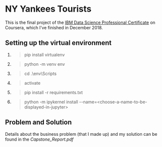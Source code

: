 # NY Yankees Tourists
This is the final project of the [IBM Data Science Professional Certificate](https://www.coursera.org/professional-certificates/ibm-data-science) on Coursera, which I've finished in December 2018.  

## Setting up the virtual environment

1. >pip install virtualenv
2. >python -m venv env
3. > cd .\env\Scripts
4. >activate
5. >pip install -r requirements.txt
6. >python -m ipykernel install --name=\<choose-a-name-to-be-displayed-in-jupyter\>

## Problem and Solution 
Details about the business problem (that I made up) and my solution can be found in the _Capstone_Report.pdf_